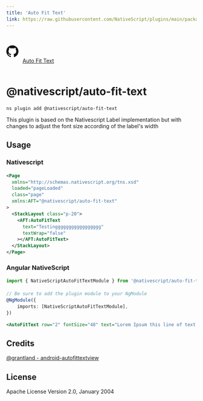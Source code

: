```yaml
---
title: 'Auto Fit Text'
link: https://raw.githubusercontent.com/NativeScript/plugins/main/packages/auto-fit-text/README.md
---
```


<div style="width: 100%; padding: 1.2em 0em">
	<img alt="github logo" src="../assets/images/github/GitHub-Mark-32px.png" style="display: inline; margin: 1em 0.5em 1em 0em">
	<a href="https://github.com/NativeScript/plugins/tree/main/packages/auto-fit-text" target="_blank" noopener>Auto Fit Text</a>
</div>

# @nativescript/auto-fit-text

```cli
ns plugin add @nativescript/auto-fit-text
```

This plugin is based on the Nativescript Label implementation but with changes to adjust the font size according of the label's width

## Usage

### Nativescript

```xml
<Page
  xmlns="http://schemas.nativescript.org/tns.xsd"
  loaded="pageLoaded"
  class="page"
  xmlns:AFT="@nativescript/auto-fit-text"
>
  <StackLayout class="p-20">
    <AFT:AutoFitText
      text="Testinggggggggggggggggg"
      textWrap="false"
    ></AFT:AutoFitText>
  </StackLayout>
</Page>
```

### Angular NativeScript

```typescript
import { NativeScriptAutoFitTextModule } from '@nativescript/auto-fit-text/angular';

// Be sure to add the plugin module to your NgModule
@NgModule({
	imports: [NativeScriptAutoFitTextModule],
})
```

```xml
<AutoFitText row="2" fontSize="48" text="Lorem Ipsum this line of text with fontSize ignored because the text is so long." textWrap="false"></AutoFitText>
```

## Credits

[@grantland - android-autofittextview](https://github.com/grantland/android-autofittextview)

## License

Apache License Version 2.0, January 2004
